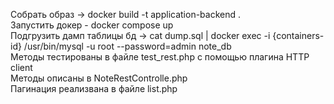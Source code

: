 Собрать образ -> docker build -t application-backend . <br>
Запустить докер - docker compose up <br>
Подгрузить дамп таблицы бд -> cat dump.sql | docker exec -i {containers-id} /usr/bin/mysql -u root --password=admin note_db <br>
Методы тестированы в файле test_rest.php с помощью плагина HTTP client <br>
Методы описаны в NoteRestControlle.php <br>
Пагинация реализвана в файле list.php <br>
